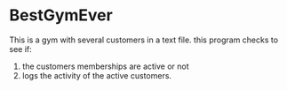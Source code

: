 # BestGymEver
This is a gym with several customers in a text file. this program checks to see if:
1. the customers memberships are active or not
2. logs the activity of the active customers. 
